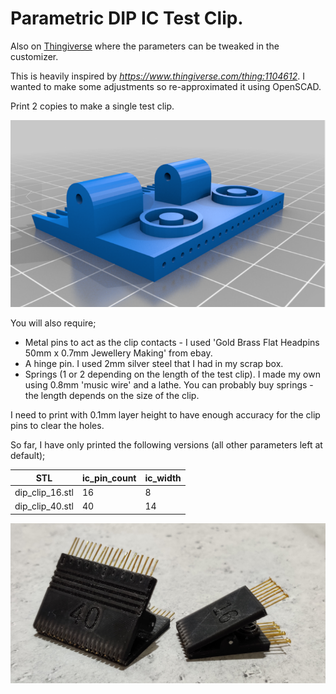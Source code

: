 # Parametric DIP IC Test Clip.

Also on [Thingiverse](https://www.thingiverse.com/thing:4690158) where the parameters can be tweaked in the customizer.

This is heavily inspired by _https://www.thingiverse.com/thing:1104612_. I wanted to make some adjustments so re-approximated it using OpenSCAD.

Print 2 copies to make a single test clip.

![render](images/render.png)

You will also require;

* Metal pins to act as the clip contacts - I used 'Gold Brass Flat Headpins 50mm x 0.7mm Jewellery Making' from ebay.
* A hinge pin. I used 2mm silver steel that I had in my scrap box.
* Springs (1 or 2 depending on the length of the test clip). I made my own using 0.8mm 'music wire' and a lathe. You can probably buy springs - the length depends on the size of the clip.

I need to print with 0.1mm layer height to have enough accuracy for the clip pins to clear the holes.

So far, I have only printed the following versions (all other parameters left at default);

| STL                  |    ic_pin_count  |  ic_width  |
|---------------------|----------------------|--------------|
|dip_clip_16.stl   |   16                   |8               |
|dip_clip_40.stl   |   40                   |14             |

![assembled](images/assembled.png)